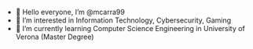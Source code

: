 - 👋 Hello everyone, I’m @mcarra99
- 👀 I’m interested in Information Technology, Cybersecurity, Gaming
- 🌱 I’m currently learning Computer Science Engineering in University of Verona (Master Degree)

<!---
mcarra99/mcarra99 is a ✨ special ✨ repository because its `README.md` (this file) appears on your GitHub profile.
You can click the Preview link to take a look at your changes.
--->
